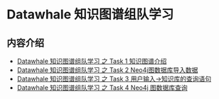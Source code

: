 # Datawhale 知识图谱组队学习

## 内容介绍

- [Datawhale 知识图谱组队学习 之 Task 1 知识图谱介绍](task01.md)
- [Datawhale 知识图谱组队学习 之 Task 2 Neo4j图数据库导入数据](task02.md)
- [Datawhale 知识图谱组队学习 之 Task 3 用户输入->知识库的查询语句](task03.md)
- [Datawhale 知识图谱组队学习 之 Task 4 Neo4j 图数据库查询](task04.md)


